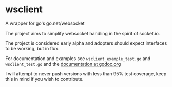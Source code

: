 wsclient
========

A wrapper for go's go.net/websocket

The project aims to simplify websocket handling in the spirit of socket.io.

The project is considered early alpha and adopters should expect interfaces to be working, but in flux.

For documentation and examples see `wsclient_example_test.go` and `wsclient_test.go` and the [documentation at godoc.org](http://godoc.org/github.com/MindTwister/wsclient)

I will attempt to never push versions with less than 95% test coverage, keep this in mind if you wish to contribute.
